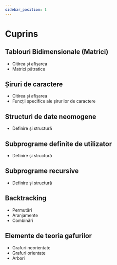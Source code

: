 ```yaml
---
sidebar_position: 1
---
```


# Cuprins

## Tablouri Bidimensionale (Matrici)
- Citirea și afișarea
- Matrici pătratice

## Șiruri de caractere
- Citirea și afișarea
- Funcții specifice ale șirurilor de caractere

## Structuri de date neomogene
- Definire și structură

## Subprograme definite de utilizator
- Definire și structură

## Subprograme recursive
- Definire și structură

## Backtracking
- Permutări
- Aranjamente
- Combinări

## Elemente de teoria gafurilor
- Grafuri neorientate
- Grafuri orientate
- Arbori